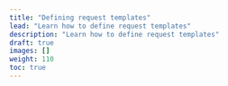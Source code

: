```yaml
---
title: "Defining request templates"
lead: "Learn how to define request templates"
description: "Learn how to define request templates"
draft: true
images: []
weight: 110
toc: true
---
```


